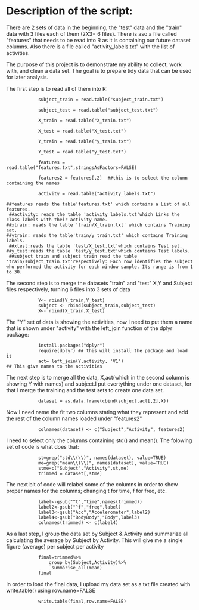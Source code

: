 Description of the script:
=========================================

There are 2 sets of data in the beginning, the "test" data and the "train" data with 3 files each of them (2X3= 6 files). There is aso a file called "features" that needs to be read into R as it is containing our future dataset columns. Also there is a file called "activity_labels.txt" with the list of activities. 

The purpose of this project is to demonstrate my ability to collect, work with, and clean a data set. The goal is to prepare tidy data that can be used for later analysis.

The first step is to read all of them into R:

				subject_train = read.table("subject_train.txt")

				subject_test = read.table("subject_test.txt")

				X_train = read.table("X_train.txt")

				X_test = read.table("X_test.txt")

				Y_train = read.table("y_train.txt")

				Y_test = read.table("y_test.txt")

				features = read.table("features.txt",stringsAsFactors=FALSE)

				features2 = features[,2]  ##this is to select the column containing the names

				activity = read.table("activity_labels.txt")

 	##features reads the table'features.txt' which contains a List of all features.
	 ##activity: reads the table 'activity_labels.txt'which Links the class labels with their activity name.
 	##xtrain: reads the table 'train/X_train.txt' which contains Training set.
 	##ytrain: reads the table'train/y_train.txt' which contains Training labels.
	 ##xtest:reads the table 'test/X_test.txt'which contains Test set.
 	##y_test:reads the table 'test/y_test.txt'which contains Test labels.
	 ##subject train and subject train read the table 'train/subject_train.txt'respectively: Each row identifies the subject who performed the activity for each window sample. Its range is from 1 to 30. 
	 
The second step is to merge the datasets "train" and "test" X,Y and Subject files respectively, turning 6 files into 3 sets of data	 

				Y<- rbind(Y_train,Y_test)
				subject <- rbind(subject_train,subject_test)
				X<- rbind(X_train,X_test)	

The "Y" set of data is showing the activities, now I need to put them a name that is shown under "activity" with the left_join function of the dplyr package:

				install.packages("dplyr")
				require(dplyr) ## this will install the package and load it
				act= left_join(Y,activity, 'V1')
	## This give names to the activities

The next step is to merge all the data, X,act(which in the second column is showing Y with names) and subject.I put evertything under one dataset, for that  I merge the training and the test sets to create one data set.

				dataset = as.data.frame(cbind(subject,act[,2],X))
		
Now I need name the fit two columns stating what they represent and add the rest of the column names loaded under "features2" 

				colnames(dataset) <- c("Subject","Activity", features2)
				
I need to select only the columns containing std() and mean(). The folowing set of code is what does that:

				st=grep("std\\(\\)", names(dataset), value=TRUE)
				me=grep("mean\\(\\)", names(dataset), value=TRUE)
				stme=c("Subject","Activity",st,me)
				trimmed = dataset[,stme]

The next bit of code will relabel some of the  columns in order to show proper names for the columns; changing t for time, f for freq, etc.	
	
				label<-gsub("^t","time",names(trimmed))
				label2<-gsub("^f","freq",label)
				label3<-gsub("Acc","Accelerometer",label2)
				label4<-gsub("BodyBody","Body",label3)
				colnames(trimmed) <- c(label4)
	
As a last step, I group the data set by Subject & Activity and summarize all calculating the average by Subject by Activity. This will give me a single figure (average) per subject per activity

				final=trimmed%>% 
        			group_by(Subject,Activity)%>%
       				 summarise_all(mean)
				final
				
In order to load the final data, I upload my data set as a txt file created with write.table() using row.name=FALSE

				write.table(final,row.name=FALSE)

	
				
	
